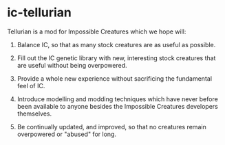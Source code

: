 # ic-tellurian

Tellurian is a mod for Impossible Creatures which we hope will:

1) Balance IC, so that as many stock creatures are as useful as possible.

2) Fill out the IC genetic library with new, interesting stock creatures that are useful without being overpowered.

3) Provide a whole new experience without sacrificing the fundamental feel of IC.

4) Introduce modelling and modding techniques which have never before been available to anyone besides the Impossible Creatures developers themselves.

5) Be continually updated, and improved, so that no creatures remain overpowered or "abused" for long.
